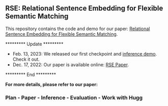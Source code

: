 ## RSE: Relational Sentence Embedding for Flexible Semantic Matching

This repository contains the code and demo for our paper: [Relational Sentence Embedding for Flexible Semantic Matching](https://arxiv.org/abs/2212.08802).

********* Update *********

- Feb. 13, 2023: We released our first checkpoint and [inference demo](demo/). Check it out.
- Dec. 17, 2022: Our paper is available online: [RSE Paper](https://arxiv.org/abs/2212.08802).

********* End *********






**For more details, please refer to our paper:**


### Plan - Paper - Inference - Evaluation - Work with Hugg
